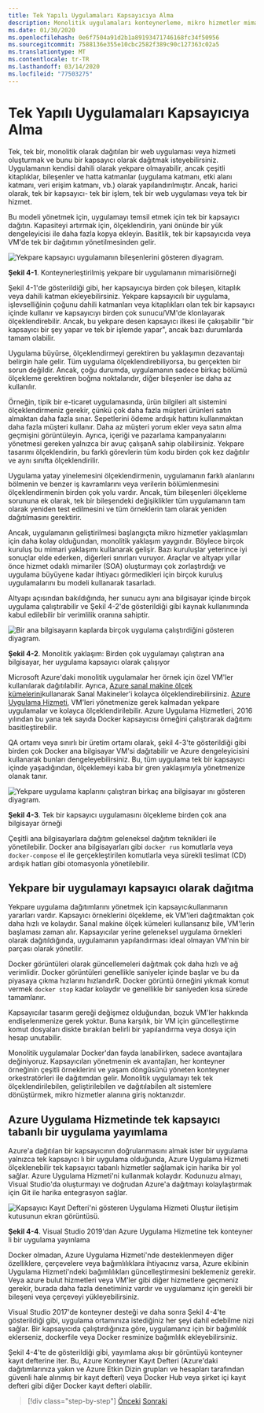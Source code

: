 ```yaml
---
title: Tek Yapılı Uygulamaları Kapsayıcıya Alma
description: Monolitik uygulamaları konteynerleme, mikro hizmetler mimarisinden tüm avantajları elde etmese de, hemen teslim edilebilen önemli dağıtım avantajlarına sahiptir.
ms.date: 01/30/2020
ms.openlocfilehash: 0e6f7504a91d2b1a89193471746168fc34f50956
ms.sourcegitcommit: 7588136e355e10cbc2582f389c90c127363c02a5
ms.translationtype: MT
ms.contentlocale: tr-TR
ms.lasthandoff: 03/14/2020
ms.locfileid: "77503275"
---
```

# <a name="containerizing-monolithic-applications"></a>Tek Yapılı Uygulamaları Kapsayıcıya Alma

Tek, tek bir, monolitik olarak dağıtılan bir web uygulaması veya hizmeti oluşturmak ve bunu bir kapsayıcı olarak dağıtmak isteyebilirsiniz. Uygulamanın kendisi dahili olarak yekpare olmayabilir, ancak çeşitli kitaplıklar, bileşenler ve hatta katmanlar (uygulama katmanı, etki alanı katmanı, veri erişim katmanı, vb.) olarak yapılandırılmıştır. Ancak, harici olarak, tek bir kapsayıcı- tek bir işlem, tek bir web uygulaması veya tek bir hizmet.

Bu modeli yönetmek için, uygulamayı temsil etmek için tek bir kapsayıcı dağıtın. Kapasiteyi artırmak için, ölçeklendirin, yani önünde bir yük dengeleyicisi ile daha fazla kopya ekleyin. Basitlik, tek bir kapsayıcıda veya VM'de tek bir dağıtımın yönetilmesinden gelir.

![Yekpare kapsayıcı uygulamanın bileşenlerini gösteren diyagram.](./media/containerize-monolithic-applications/monolithic-containerized-application.png)

**Şekil 4-1**. Konteynerleştirilmiş yekpare bir uygulamanın mimarisiörneği

Şekil 4-1'de gösterildiği gibi, her kapsayıcıya birden çok bileşen, kitaplık veya dahili katman ekleyebilirsiniz. Yekpare kapsayıcılı bir uygulama, işlevselliğinin çoğunu dahili katmanları veya kitaplıkları olan tek bir kapsayıcı içinde kullanır ve kapsayıcıyı birden çok sunucu/VM'de klonlayarak ölçeklendirebilir. Ancak, bu yekpare desen kapsayıcı ilkesi ile çakışabilir "bir kapsayıcı bir şey yapar ve tek bir işlemde yapar", ancak bazı durumlarda tamam olabilir.

Uygulama büyürse, ölçeklendirmeyi gerektiren bu yaklaşımın dezavantajı belirgin hale gelir. Tüm uygulama ölçeklendirebiliyorsa, bu gerçekten bir sorun değildir. Ancak, çoğu durumda, uygulamanın sadece birkaç bölümü ölçekleme gerektiren boğma noktalarıdır, diğer bileşenler ise daha az kullanılır.

Örneğin, tipik bir e-ticaret uygulamasında, ürün bilgileri alt sistemini ölçeklendirmeniz gerekir, çünkü çok daha fazla müşteri ürünleri satın almaktan daha fazla sınar. Sepetlerini ödeme ardışık hattını kullanmaktan daha fazla müşteri kullanır. Daha az müşteri yorum ekler veya satın alma geçmişini görüntüleyin. Ayrıca, içeriği ve pazarlama kampanyalarını yönetmesi gereken yalnızca bir avuç çalışanA sahip olabilirsiniz. Yekpare tasarımı ölçeklendirin, bu farklı görevlerin tüm kodu birden çok kez dağıtılır ve aynı sınıfta ölçeklendirilir.

Uygulama yatay yinelemesini ölçeklendirmenin, uygulamanın farklı alanlarını bölmenin ve benzer iş kavramlarını veya verilerin bölümlenmesini ölçeklendirmenin birden çok yolu vardır. Ancak, tüm bileşenleri ölçekleme sorununa ek olarak, tek bir bileşendeki değişiklikler tüm uygulamanın tam olarak yeniden test edilmesini ve tüm örneklerin tam olarak yeniden dağıtılmasını gerektirir.

Ancak, uygulamanın geliştirilmesi başlangıçta mikro hizmetler yaklaşımları için daha kolay olduğundan, monolitik yaklaşım yaygındır. Böylece birçok kuruluş bu mimari yaklaşımı kullanarak gelişir. Bazı kuruluşlar yeterince iyi sonuçlar elde ederken, diğerleri sınırları vuruyor. Araçlar ve altyapı yıllar önce hizmet odaklı mimariler (SOA) oluşturmayı çok zorlaştırdığı ve uygulama büyüyene kadar ihtiyacı görmedikleri için birçok kuruluş uygulamalarını bu modeli kullanarak tasarladı.

Altyapı açısından bakıldığında, her sunucu aynı ana bilgisayar içinde birçok uygulama çalıştırabilir ve Şekil 4-2'de gösterildiği gibi kaynak kullanımında kabul edilebilir bir verimlilik oranına sahiptir.

![Bir ana bilgisayarın kaplarda birçok uygulama çalıştırdiğini gösteren diyagram.](./media/containerize-monolithic-applications/host-multiple-apps-containers.png)

**Şekil 4-2**. Monolitik yaklaşım: Birden çok uygulamayı çalıştıran ana bilgisayar, her uygulama kapsayıcı olarak çalışıyor

Microsoft Azure'daki monolitik uygulamalar her örnek için özel VM'ler kullanılarak dağıtılabilir. Ayrıca, [Azure sanal makine ölçek kümelerini](https://azure.microsoft.com/documentation/services/virtual-machine-scale-sets/)kullanarak Sanal Makineler'i kolayca ölçeklendirebilirsiniz. [Azure Uygulama Hizmeti,](https://azure.microsoft.com/services/app-service/) VM'leri yönetmenize gerek kalmadan yekpare uygulamalar ve kolayca ölçeklendirilebilir. Azure Uygulama Hizmetleri, 2016 yılından bu yana tek sayıda Docker kapsayıcısı örneğini çalıştırarak dağıtımı basitleştirebilir.

QA ortamı veya sınırlı bir üretim ortamı olarak, şekil 4-3'te gösterildiği gibi birden çok Docker ana bilgisayar VM'si dağıtabilir ve Azure dengeleyicisini kullanarak bunları dengeleyebilirsiniz. Bu, tüm uygulama tek bir kapsayıcı içinde yaşadığından, ölçeklemeyi kaba bir gren yaklaşımıyla yönetmenize olanak tanır.

![Yekpare uygulama kaplarını çalıştıran birkaç ana bilgisayar ını gösteren diyagram.](./media/containerize-monolithic-applications/docker-infrastructure-monolithic-application.png)

**Şekil 4-3**. Tek bir kapsayıcı uygulamasını ölçekleme birden çok ana bilgisayar örneği

Çeşitli ana bilgisayarlara dağıtım geleneksel dağıtım teknikleri ile yönetilebilir. Docker ana bilgisayarları gibi `docker run` komutlarla veya `docker-compose` el ile gerçekleştirilen komutlarla veya sürekli teslimat (CD) ardışık hatları gibi otomasyonla yönetilebilir.

## <a name="deploying-a-monolithic-application-as-a-container"></a>Yekpare bir uygulamayı kapsayıcı olarak dağıtma

Yekpare uygulama dağıtımlarını yönetmek için kapsayıcıkullanmanın yararları vardır. Kapsayıcı örneklerini ölçekleme, ek VM'leri dağıtmaktan çok daha hızlı ve kolaydır. Sanal makine ölçek kümeleri kullansanız bile, VM'lerin başlaması zaman alır. Kapsayıcılar yerine geleneksel uygulama örnekleri olarak dağıtıldığında, uygulamanın yapılandırması ideal olmayan VM'nin bir parçası olarak yönetilir.

Docker görüntüleri olarak güncellemeleri dağıtmak çok daha hızlı ve ağ verimlidir. Docker görüntüleri genellikle saniyeler içinde başlar ve bu da piyasaya çıkma hızlarını hızlandırR. Docker görüntü örneğini yıkmak komut vermek `docker stop` kadar kolaydır ve genellikle bir saniyeden kısa sürede tamamlanır.

Kapsayıcılar tasarım gereği değişmez olduğundan, bozuk VM'ler hakkında endişelenmenize gerek yoktur. Buna karşılık, bir VM için güncelleştirme komut dosyaları diskte bırakılan belirli bir yapılandırma veya dosya için hesap unutabilir.

Monolitik uygulamalar Docker'dan fayda lanabilirken, sadece avantajlara değiniyoruz. Kapsayıcıları yönetmenin ek avantajları, her konteyner örneğinin çeşitli örneklerini ve yaşam döngüsünü yöneten konteyner orkestratörleri ile dağıtımdan gelir. Monolitik uygulamayı tek tek ölçeklendirilebilen, geliştirilebilen ve dağıtılabilen alt sistemlere dönüştürmek, mikro hizmetler alanına giriş noktanızdır.

## <a name="publishing-a-single-container-based-application-to-azure-app-service"></a>Azure Uygulama Hizmetinde tek kapsayıcı tabanlı bir uygulama yayımlama

Azure'a dağıtılan bir kapsayıcının doğrulanmasını almak ister bir uygulama yalnızca tek kapsayıcı lı bir uygulama olduğunda, Azure Uygulama Hizmeti ölçeklenebilir tek kapsayıcı tabanlı hizmetler sağlamak için harika bir yol sağlar. Azure Uygulama Hizmeti'ni kullanmak kolaydır. Kodunuzu almayı, Visual Studio'da oluşturmayı ve doğrudan Azure'a dağıtmayı kolaylaştırmak için Git ile harika entegrasyon sağlar.

![Kapsayıcı Kayıt Defteri'ni gösteren Uygulama Hizmeti Oluştur iletişim kutusunun ekran görüntüsü.](./media/containerize-monolithic-applications/publish-azure-app-service-container.png)

**Şekil 4-4**. Visual Studio 2019'dan Azure Uygulama Hizmetine tek konteyner li bir uygulama yayınlama

Docker olmadan, Azure Uygulama Hizmeti'nde desteklenmeyen diğer özelliklere, çerçevelere veya bağımlılıklara ihtiyacınız varsa, Azure ekibinin Uygulama Hizmeti'ndeki bağımlılıkları güncelleştirmesini beklemeniz gerekir. Veya azure bulut hizmetleri veya VM'ler gibi diğer hizmetlere geçmeniz gerekir, burada daha fazla denetiminiz vardır ve uygulamanız için gerekli bir bileşeni veya çerçeveyi yükleyebilirsiniz.

Visual Studio 2017'de konteyner desteği ve daha sonra Şekil 4-4'te gösterildiği gibi, uygulama ortamınıza istediğiniz her şeyi dahil edebilme nizi sağlar. Bir kapsayıcıda çalıştırdığınıza göre, uygulamanız için bir bağımlılık eklerseniz, dockerfile veya Docker resminize bağımlılık ekleyebilirsiniz.

Şekil 4-4'te de gösterildiği gibi, yayımlama akışı bir görüntüyü konteyner kayıt defterine iter. Bu, Azure Konteyner Kayıt Defteri (Azure'daki dağıtımlarınıza yakın ve Azure Etkin Dizin grupları ve hesapları tarafından güvenli hale alınmış bir kayıt defteri) veya Docker Hub veya şirket içi kayıt defteri gibi diğer Docker kayıt defteri olabilir.

>[!div class="step-by-step"]
>[Önceki](index.md)
>[Sonraki](docker-application-state-data.md)
